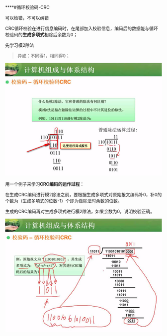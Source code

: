 ****#循环校验码-CRC

可以检错，不可以纠错

CRC循环校验在进行信息编码时，在尾部加入校验信息，编码后的数据能与循环校验码的**生成多项式**相除后余数为0；

先学习模2除法

> 异或：不同得1，相同得0；

![](/imgs/1.2.17-1模2除法.png)

用一个例子来学习**CRC编码的运作过程**：

在生成CRC编码进行模2除法之前，要根据生成多项式对原始报文编码补0，补0的个数为（生成多项式的位数-1）个即为做除法时余数的位数。

生成的CRC编码再对生成多项式进行模2除法，如果余数为0，说明校验正确。


![](/imgs/1.2.17-2求CRC编码.png)



